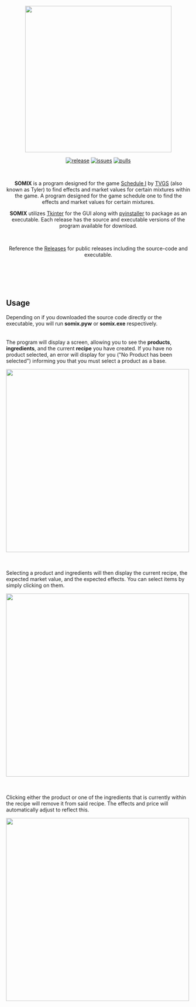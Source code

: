<p align="center">
    <img src="https://github.com/user-attachments/assets/22851353-8862-43df-bd3d-a95e0ffc2c9c"
        height="400">
</p>
<p align="center">
<a href="https://github.com/irtsa-dev/somix/releases/tag/v1.0.0">
        <img src="https://img.shields.io/badge/release-1.0.0-brightgreen"
            alt="release"></a>
<a href="https://github.com/irtsa-dev/somix/issues">
        <img src="https://custom-icon-badges.demolab.com/github/issues-raw/irtsa-dev/somix?logo=issue"
            alt="issues"></a>
<a href="https://github.com/irtsa-dev/somix/pulls">
        <img src="https://custom-icon-badges.demolab.com/github/issues-pr/irtsa-dev/somix?logo=git-pull-request"
            alt="pulls"></a>
</p>
<br />
<p align="center">
    <b>SOMIX</b> is a program designed for the game <a href="https://store.steampowered.com/app/3164500/Schedule_I/">Schedule I</a> by <a href="https://store.steampowered.com/search/?developer=TVGS">TVGS</a> (also known as Tyler) to find effects and market values for certain mixtures within the game.
  A program designed for the game schedule one to find the effects and market values for certain mixtures.
</p>
<p align="center">
    <b>SOMIX</b> utilizes <a href="https://github.com/python/cpython/blob/3.12/Lib/tkinter/__init__.py">Tkinter</a> for the GUI along with <a href="https://github.com/pyinstaller/pyinstaller">pyinstaller</a> to package as an executable. Each release has the source and executable versions of the program available for download.
</p>
<br />
<p align="center">
    Reference the <a href="https://github.com/irtsa-dev/somix/releases">Releases</a> for public releases including the source-code and executable.
</p>
<br />
<br />
<br />
<br />

## Usage
Depending on if you downloaded the source code directly or the executable, you will run **somix.pyw** or **somix.exe** respectively.
<br />
<br />
<br />
The program will display a screen, allowing you to see the **products**, **ingredients**, and the current **recipe** you have created. If you have no product selected, an error will display for you ("No Product has been selected") informing you that you must select a product as a base.
<p align="left">
    <img src="https://github.com/user-attachments/assets/577b65ce-eada-4ae0-a7f9-ddcde647be86"
        height="500">
</p>
<br />
<br />
Selecting a product and ingredients will then display the current recipe, the expected market value, and the expected effects. You can select items by simply clicking on them.
<p align="left">
    <img src="https://github.com/user-attachments/assets/cedad76f-5e3b-495f-9681-b5272fa98c46"
        height="500">
</p>
<br />
<br />
Clicking either the product or one of the ingredients that is currently within the recipe will remove it from said recipe. The effects and price will automatically adjust to reflect this.
<p align="left">
    <img src="https://github.com/user-attachments/assets/b3538651-c2c3-4957-b962-bbfd0837da13"
        height="500">
</p>
